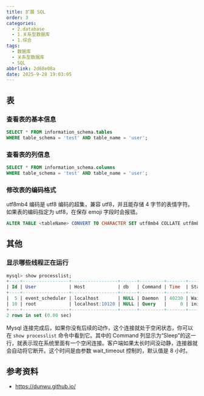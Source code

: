 ```yaml
---
title: 扩展 SQL
order: 3
categories:
  - 2.database
  - 1.关系型数据库
  - 1.综合
tags:
  - 数据库
  - 关系型数据库
  - SQL
abbrlink: 2d68e08a
date: 2025-9-28 19:03:05
---
```




## 表

### 查看表的基本信息

```sql
SELECT * FROM information_schema.tables
WHERE table_schema = 'test' AND table_name = 'user';
```

### 查看表的列信息

```sql
SELECT * FROM information_schema.columns
WHERE table_schema = 'test' AND table_name = 'user';
```


### 修改表的编码格式

utf8mb4 编码是 utf8 编码的超集，兼容 utf8，并且能存储 4 字节的表情字符。如果表的编码指定为 utf8，在保存 emoji 字段时会报错。

```sql
ALTER TABLE <tableName> CONVERT TO CHARACTER SET utf8mb4 COLLATE utf8mb4_general_ci;
```

## 其他

### 显示哪些线程正在运行

```sql
mysql> show processlist;
+----+-----------------+-----------------+------+---------+-------+------------------------+------------------+
| Id | User            | Host            | db   | Command | Time  | State                  | Info             |
+----+-----------------+-----------------+------+---------+-------+------------------------+------------------+
|  5 | event_scheduler | localhost       | NULL | Daemon  | 40230 | Waiting on empty queue | NULL             |
| 10 | root            | localhost:10120 | NULL | Query   |     0 | init                   | show processlist |
+----+-----------------+-----------------+------+---------+-------+------------------------+------------------+
2 rows in set (0.00 sec)
```

Mysql 连接完成后，如果你没有后续的动作，这个连接就处于空闲状态，你可以在 `show processlist` 命令中看到它。其中的 Command 列显示为“Sleep”的这一行，就表示现在系统里面有一个空闲连接。客户端如果太长时间没动静，连接器就会自动将它断开。这个时间是由参数 wait_timeout 控制的，默认值是 8 小时。

## 参考资料


- https://dunwu.github.io/